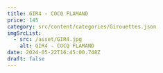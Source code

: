 ```yaml
---
title: GIR4 - COCQ FLAMAND
price: 145
category: src/content/categories/Girouettes.json
imgSrcList:
  - src: /asset/GIR4.jpg
    alt: GIR4 - COCQ FLAMAND
date: 2024-05-22T16:45:00.748Z
draft: false
---
```


